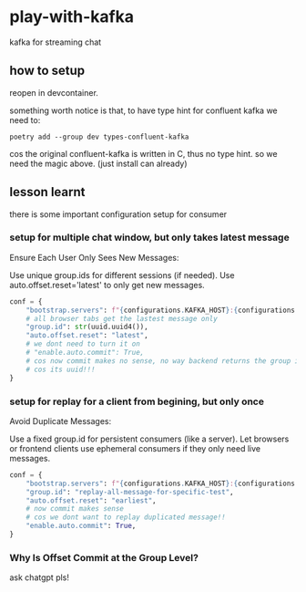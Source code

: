# play-with-kafka
kafka for streaming chat


## how to setup

reopen in devcontainer.


something worth notice is that, to have type hint for confluent kafka we need to:

```
poetry add --group dev types-confluent-kafka
```

cos the original confluent-kafka is written in C, thus no type hint. so we need the magic above. (just install can already)


## lesson learnt

there is some important configuration setup for consumer

### setup for multiple chat window, but only takes latest message

Ensure Each User Only Sees New Messages:

Use unique group.ids for different sessions (if needed).
Use auto.offset.reset='latest' to only get new messages.
```python
conf = {
    "bootstrap.servers": f"{configurations.KAFKA_HOST}:{configurations.KAFKA_PORT}",
    # all browser tabs get the lastest message only
    "group.id": str(uuid.uuid4()),
    "auto.offset.reset": "latest",
    # we dont need to turn it on
    # "enable.auto.commit": True,
    # cos now commit makes no sense, no way backend returns the group id
    # cos its uuid!!!
}
```

### setup for replay for a client from begining, but only once

Avoid Duplicate Messages:

Use a fixed group.id for persistent consumers (like a server).
Let browsers or frontend clients use ephemeral consumers if they only need live messages.

```python
conf = {
    "bootstrap.servers": f"{configurations.KAFKA_HOST}:{configurations.KAFKA_PORT}",
    "group.id": "replay-all-message-for-specific-test",
    "auto.offset.reset": "earliest",
    # now commit makes sense
    # cos we dont want to replay duplicated message!!
    "enable.auto.commit": True,
}
```


### Why Is Offset Commit at the Group Level?

ask chatgpt pls!